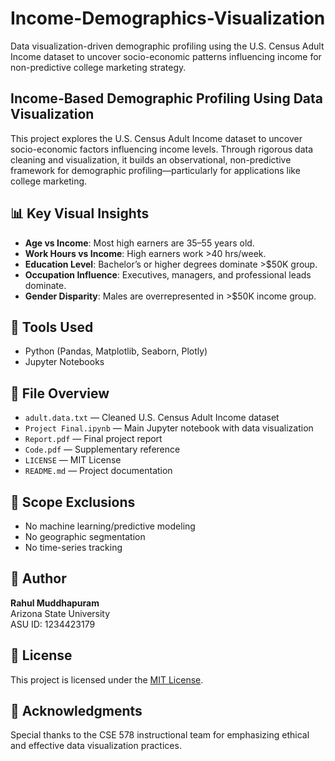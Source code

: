 # Income-Demographics-Visualization

Data visualization-driven demographic profiling using the U.S. Census Adult Income dataset to uncover socio-economic patterns influencing income for non-predictive college marketing strategy.

## Income-Based Demographic Profiling Using Data Visualization

This project explores the U.S. Census Adult Income dataset to uncover socio-economic factors influencing income levels. Through rigorous data cleaning and visualization, it builds an observational, non-predictive framework for demographic profiling—particularly for applications like college marketing.

## 📊 Key Visual Insights

- **Age vs Income**: Most high earners are 35–55 years old.
- **Work Hours vs Income**: High earners work >40 hrs/week.
- **Education Level**: Bachelor’s or higher degrees dominate >$50K group.
- **Occupation Influence**: Executives, managers, and professional leads dominate.
- **Gender Disparity**: Males are overrepresented in >$50K income group.

## 🧰 Tools Used

- Python (Pandas, Matplotlib, Seaborn, Plotly)
- Jupyter Notebooks

## 📂 File Overview

- `adult.data.txt` — Cleaned U.S. Census Adult Income dataset
- `Project Final.ipynb` — Main Jupyter notebook with data visualization
- `Report.pdf` — Final project report
- `Code.pdf` — Supplementary reference
- `LICENSE` — MIT License
- `README.md` — Project documentation

## 🚫 Scope Exclusions

- No machine learning/predictive modeling
- No geographic segmentation
- No time-series tracking

## 👤 Author

**Rahul Muddhapuram**  
Arizona State University  
ASU ID: 1234423179

## 📄 License

This project is licensed under the [MIT License](LICENSE).

## 💬 Acknowledgments

Special thanks to the CSE 578 instructional team for emphasizing ethical and effective data visualization practices.
